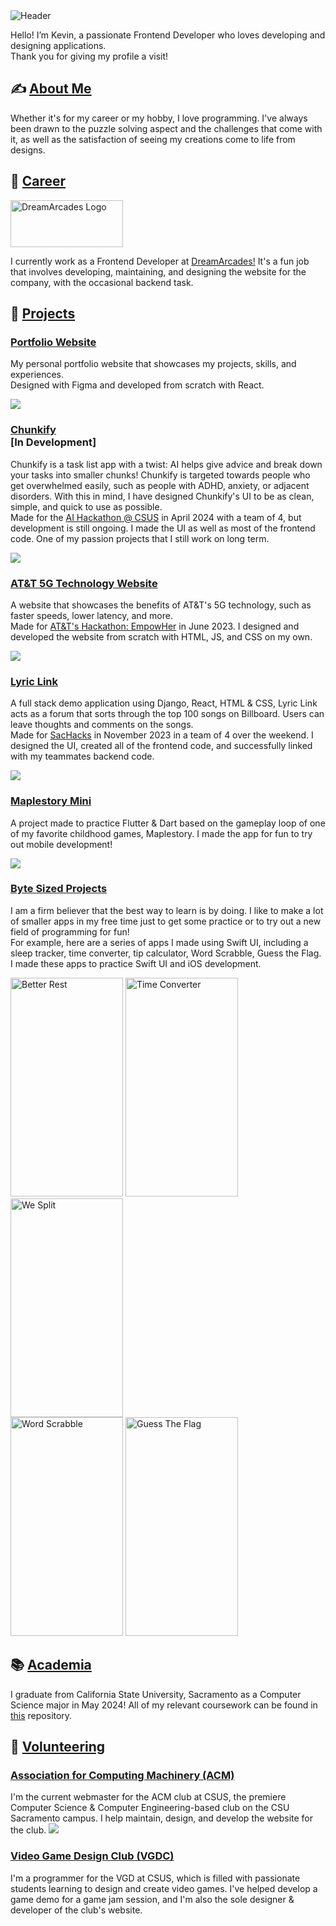 
<!-- Header Image -->
<img src="kevin-cendana-header.png" alt="Header">

<!-- Introduction Text -->
<p>Hello! I’m Kevin, a passionate Frontend Developer who loves developing and designing applications. 
<br>
Thank you for giving my profile a visit! </p>

<!-- Section: About Me -->
<h2>✍️ <u>About Me</u></h2>
<p>Whether it's for my career or my hobby, I love programming. I've always been drawn to the puzzle solving aspect and the challenges that come with it, as well as the satisfaction of seeing my creations come to life from designs.</p>

<!-- Section: Career -->
<h2>💼 <u>Career</u></h2>
<img src="./dreamarcades-logo.png" width="180px" height="75px" alt="DreamArcades Logo">
<p>I currently work as a Frontend Developer at <a href="https://www.dreamarcades.com/">DreamArcades!</a> It's a fun job that involves developing, maintaining, and designing the website for the company, with the occasional backend task.</p>

<!-- Section: Projects -->
<h2>🚀 <u>Projects</u></h2>

<!-- Project: Portfolio Website -->
<h3><a href="https://kevinpcendana.com/">Portfolio Website</a></h3>
<p>My personal portfolio website that showcases my projects, skills, and experiences.
<br>Designed with Figma and developed from scratch with React.</p>
<img src="./project-portfolio-website.png">

<!-- Project: Chunkify -->
<h3><a href="https://github.com/Kevin-Cendana/Chunkify">Chunkify</a> <br>[In Development]</h3>
<p>Chunkify is a task list app with a twist: AI helps give advice and break down your tasks into smaller chunks! Chunkify is targeted towards people who get overwhelmed easily, such as people with ADHD, anxiety, or adjacent disorders. With this in mind, I have designed Chunkify's UI to be as clean, simple, and quick to use as possible.
<br>
Made for the <a href="https://lu.ma/o2sau79c">AI Hackathon @ CSUS</a> in April 2024 with a team of 4, but development is still ongoing. I made the UI as well as most of the frontend code. One of my passion projects that I still work on long term.</p>
<img src="./">

<!-- Project: AT&T 5G Technology Website -->
<h3><a href="https://github.com/Kevin-Cendana/Hackathon-ATT-EmpowHer">AT&T 5G Technology Website</a></h3>
<p>A website that showcases the benefits of AT&T's 5G technology, such as faster speeds, lower latency, and more. 
<br>
Made for <a href="https://life.att.jobs/college-students-empowher-hackathon/">AT&T's Hackathon: EmpowHer</a> in June 2023. I designed and developed the website from scratch with HTML, JS, and CSS on my own.</p>
<img src="./att-website.png">

<!-- Project: Lyric Link -->
<h3><a href="https://github.com/Kevin-Cendana/Hackathon-SacHacks-2023">Lyric Link</a></h3>
<p>A full stack demo application using Django, React, HTML & CSS, Lyric Link acts as a forum that sorts through the top 100 songs on Billboard. Users can leave thoughts and comments on the songs. 
<br>
Made for <a href="https://sachacks-v.devpost.com/">SacHacks</a> in November 2023 in a team of 4 over the weekend. I designed the UI, created all of the frontend code, and successfully linked with my teammates backend code.</p>
<img src="https://camo.githubusercontent.com/978852e443842149bc957e170a92c1bc2f991aeea168c446d0d9f1fa949927e3/68747470733a2f2f692e696d6775722e636f6d2f554e4d577a30692e676966">

<!-- Project: Maplestory Mini -->
<h3><a href="https://github.com/Kevin-Cendana/Byte-Sized-Projects/tree/main/Maplestory%20App">Maplestory Mini</a></h3>
<p>A project made to practice Flutter & Dart based on the gameplay loop of one of my favorite childhood games, Maplestory. I made the app for fun to try out mobile development!</p>
<img src="./maplestory-app.gif">

<!-- Project: Byte Sized Projects -->
<h3><a href="">Byte Sized Projects</a></h3>
<p>I am a firm believer that the best way to learn is by doing. I like to make a lot of smaller apps in my free time just to get some practice or to try out a new field of programming for fun!
<br>
For example, here are a series of apps I made using Swift UI, including a sleep tracker, time converter, tip calculator, Word Scrabble, Guess the Flag. I made these apps to practice Swift UI and iOS development.</p>
<div class="row">
    <img src="./better_rest.png" width="180" height="350" alt="Better Rest">
    <img src="./time_converter.png" width="180" height="350" alt="Time Converter">
    <img src="./we_split.png" width="180" height="350" alt="We Split">
</div>
<div class="row">
    <img src="./word_scrabble.png" width="180" height="350" alt="Word Scrabble">
    <img src="./guess_the_flag.png" width="180" height="350" alt="Guess The Flag">
</div>

<!-- Section: Academia --> 
<h2>📚 <u>Academia</u></h2>
<p>I graduate from California State University, Sacramento as a Computer Science major in May 2024! All of my relevant coursework can be found in <a href="https://github.com/Kevin-Cendana/Computer-Science-Coursework">this</a> repository.</p>

<!-- Section: Volunteering --> 
<h2>🤝 <u>Volunteering</u></h2>

<!-- Volunteer: ACM -->
<h3><a href="https://csus.acm.org/">Association for Computing Machinery (ACM)</a></h3>
I'm the current webmaster for the ACM club at CSUS, the premiere Computer Science & Computer Engineering-based club on the CSU Sacramento campus. I help maintain, design, and develop the website for the club.
<img src="./acm-website.png">

<!-- Volunteer: VGDC -->
<h3><a href="https://github.com/Kevin-Cendana/Video-Game-Design-Club-CSUS">Video Game Design Club (VGDC)</a></h3>
I'm a programmer for the VGD at CSUS, which is filled with passionate students learning to design and create video games. I've helped develop a game demo for a game jam session, and I'm also the sole designer & developer of the club's website.